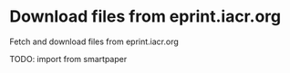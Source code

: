 # Download files from eprint.iacr.org

Fetch and download files from eprint.iacr.org

TODO: import from smartpaper
